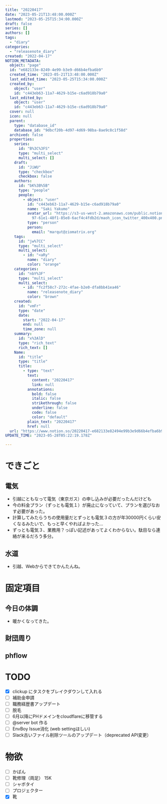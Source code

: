 ```yaml
---
title: "20220417"
date: "2023-05-21T13:48:00.000Z"
lastmod: "2023-05-25T15:34:00.000Z"
draft: false
series: []
authors: []
tags:
  - "diary"
categories:
  - "releasenote_diary"
created: "2022-04-17"
NOTION_METADATA:
  object: "page"
  id: "e682133e-8249-4e99-b3e9-d66b4efba6b9"
  created_time: "2023-05-21T13:48:00.000Z"
  last_edited_time: "2023-05-25T15:34:00.000Z"
  created_by:
    object: "user"
    id: "c443eb63-11a7-4629-b15e-c6ad918b79a0"
  last_edited_by:
    object: "user"
    id: "c443eb63-11a7-4629-b15e-c6ad918b79a0"
  cover: null
  icon: null
  parent:
    type: "database_id"
    database_id: "9dbcf20b-4d97-4d69-98ba-8ae9c8c1f58d"
  archived: false
  properties:
    series:
      id: "B%3C%3FS"
      type: "multi_select"
      multi_select: []
    draft:
      id: "JiWU"
      type: "checkbox"
      checkbox: false
    authors:
      id: "bK%3B%5B"
      type: "people"
      people:
        - object: "user"
          id: "c443eb63-11a7-4629-b15e-c6ad918b79a0"
          name: "Saki Yakumo"
          avatar_url: "https://s3-us-west-2.amazonaws.com/public.notion-static.com/3ad1c4\
            97-61e1-48f1-85e8-6acf4c4fdb2d/maoh_icon_twitter_400x400.png"
          type: "person"
          person:
            email: "marqut@ziomatrix.org"
    tags:
      id: "jw%7CC"
      type: "multi_select"
      multi_select:
        - id: "<aRy"
          name: "diary"
          color: "orange"
    categories:
      id: "nbY%3F"
      type: "multi_select"
      multi_select:
        - id: "fc2f58c7-272c-4fae-b2e0-dfa8bb41ea46"
          name: "releasenote_diary"
          color: "brown"
    created:
      id: "vmFr"
      type: "date"
      date:
        start: "2022-04-17"
        end: null
        time_zone: null
    summary:
      id: "x%3AlD"
      type: "rich_text"
      rich_text: []
    Name:
      id: "title"
      type: "title"
      title:
        - type: "text"
          text:
            content: "20220417"
            link: null
          annotations:
            bold: false
            italic: false
            strikethrough: false
            underline: false
            code: false
            color: "default"
          plain_text: "20220417"
          href: null
  url: "https://www.notion.so/20220417-e682133e82494e99b3e9d66b4efba6b9"
UPDATE_TIME: "2023-05-28T05:22:19.178Z"

---
```

<link rel="stylesheet" href="https://cdn.jsdelivr.net/npm/katex@0.16.2/dist/katex.min.css" integrity="sha384-bYdxxUwYipFNohQlHt0bjN/LCpueqWz13HufFEV1SUatKs1cm4L6fFgCi1jT643X" crossorigin="anonymous">


# できごと


## 電気

- 引越にともなって電気（東京ガス）の申し込みが必要だったんだけども
- 今の料金プラン（ずっとも電気１）が廃止になっていて、プランを選びなおす必要があった。
- 計算してみたらうちの使用量だとずっとも電気３の方が年30000円くらい安くなるみたいで、もっと早くやればよかった…
- ずっとも電気３、業務用？っぽい記述があってよくわからない。駄目なら連絡が来るだろう多分。

## 水道

- 引越、Webからできてかんたんね。

# 固定項目


## 今日の体調

- 暖かくなってきた。

## 財団周り


## phflow


# TODO

- [x] clickup にタスクをブレイクダウンして入れる
- [ ] 補助金申請
- [ ] 職務経歴書アップデート
- [ ] 脱毛
- [ ] 6月以降にPHドメインをcloudflareに移管する
- [ ] @server bot 作る
- [ ] EnvBoy Issue消化 (web settingほしい)
- [ ] Slack古いファイル削除ツールのアップデート（deprecated API変更）

# 物欲

- [ ] かばん
- [ ] 靴修理（両足） 15K
- [ ] シャボタイ
- [ ] プロジェクター
- [x] 靴
